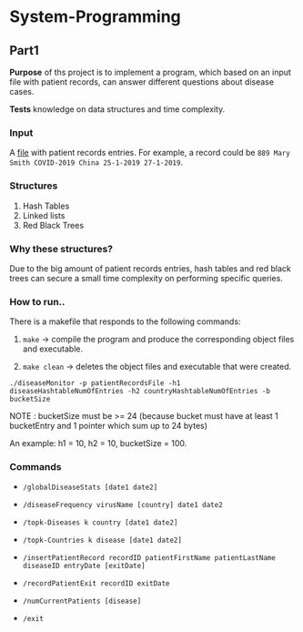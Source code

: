 # System-Programming

## Part1 
<p><b>Purpose</b> of ths project is to implement a program, which based on an input file with patient records, can answer different questions about disease cases.</p>
<p><b>Tests</b> knowledge on data structures and time complexity.</p>

### Input
A [file](small.txt) with patient records entries. For example, a record could be ```889 Mary Smith COVID-2019 China 25-1-2019 27-1-2019```.

### Structures
1. Hash Tables
2. Linked lists
3. Red Black Trees

### Why these structures?
Due to the big amount of patient records entries, hash tables and red black trees can secure a small time complexity on performing specific queries.

### How to run..
There is a makefile that responds to the following commands:

  1. ```make``` -> compile the program and produce the corresponding object files and executable.

  2. ```make clean``` -> deletes the object files and executable that were created.

```./diseaseMonitor -p patientRecordsFile -h1 diseaseHashtableNumOfEntries -h2 countryHashtableNumOfEntries -b bucketSize```

NOTE : bucketSize must be >= 24 (because bucket must have at least 1 bucketEntry and 1 pointer which sum up to 24 bytes)

An example: h1 = 10, h2 = 10, bucketSize = 100.   

### Commands

* ```/globalDiseaseStats [date1 date2]```

* ```/diseaseFrequency virusName [country] date1 date2```

* ```/topk-Diseases k country [date1 date2]```

* ```/topk-Countries k disease [date1 date2]```

* ```/insertPatientRecord recordID patientFirstName patientLastName diseaseID entryDate [exitDate]```

* ```/recordPatientExit recordID exitDate```

* ```/numCurrentPatients [disease]```

* ```/exit```
